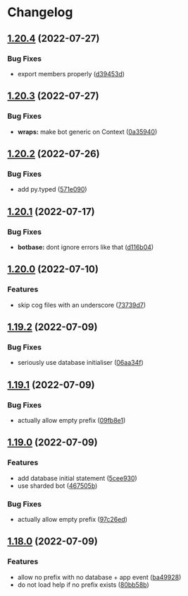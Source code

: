 # Changelog

## [1.20.4](https://github.com/ooliver1/botbase/compare/v1.20.3...v1.20.4) (2022-07-27)


### Bug Fixes

* export members properly ([d39453d](https://github.com/ooliver1/botbase/commit/d39453dd6ba92e343f19d3d55638d85c12c9049d))

## [1.20.3](https://github.com/ooliver1/botbase/compare/v1.20.2...v1.20.3) (2022-07-27)


### Bug Fixes

* **wraps:** make bot generic on Context ([0a35940](https://github.com/ooliver1/botbase/commit/0a3594026edffc775e553630600ec5ad4c052721))

## [1.20.2](https://github.com/ooliver1/botbase/compare/v1.20.1...v1.20.2) (2022-07-26)


### Bug Fixes

* add py.typed ([571e090](https://github.com/ooliver1/botbase/commit/571e090147c82b4a85b5233caa5d7739bfc15cd1))

## [1.20.1](https://github.com/ooliver1/botbase/compare/v1.20.0...v1.20.1) (2022-07-17)


### Bug Fixes

* **botbase:** dont ignore errors like that ([d116b04](https://github.com/ooliver1/botbase/commit/d116b0450f6eafd992c0b5fad9c09da07285c26e))

## [1.20.0](https://github.com/ooliver1/botbase/compare/v1.19.2...v1.20.0) (2022-07-10)


### Features

* skip cog files with an underscore ([73739d7](https://github.com/ooliver1/botbase/commit/73739d73eaf0c98218505df38c3a874479b7f166))

## [1.19.2](https://github.com/ooliver1/botbase/compare/v1.19.1...v1.19.2) (2022-07-09)


### Bug Fixes

* seriously use database initialiser ([06aa34f](https://github.com/ooliver1/botbase/commit/06aa34fd1dbc3d63e005cc219130957ed8be43a6))

## [1.19.1](https://github.com/ooliver1/botbase/compare/v1.19.0...v1.19.1) (2022-07-09)


### Bug Fixes

* actually allow empty prefix ([09fb8e1](https://github.com/ooliver1/botbase/commit/09fb8e1110f8a485be16e231197ad452b02eeef8))

## [1.19.0](https://github.com/ooliver1/botbase/compare/v1.18.0...v1.19.0) (2022-07-09)


### Features

* add database initial statement ([5cee930](https://github.com/ooliver1/botbase/commit/5cee930c1b96fa15b4fa15ab4fb149b2be8d6bac))
* use sharded bot ([467505b](https://github.com/ooliver1/botbase/commit/467505b3b036a38d0033a505abb1a0f2250cf073))


### Bug Fixes

* actually allow empty prefix ([97c26ed](https://github.com/ooliver1/botbase/commit/97c26edfed2c24d0cc40832e90fd0e9a5adaa7e2))

## [1.18.0](https://github.com/ooliver1/botbase/compare/v1.17.7...v1.18.0) (2022-07-09)


### Features

* allow no prefix with no database + app event ([ba49928](https://github.com/ooliver1/botbase/commit/ba4992860aa1794bfbcc30f6837f68ef14871185))
* do not load help if no prefix exists ([80bb58b](https://github.com/ooliver1/botbase/commit/80bb58be49269066853a6896771042db5ec971f7))

